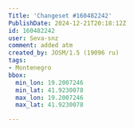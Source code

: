 ```yaml
---
Title: 'Changeset #160482242'
PublishDate: 2024-12-21T20:18:12Z
id: 160482242
user: Seva-snz
comment: added atm
created_by: JOSM/1.5 (19096 ru)
tags:
- Montenegro
bbox:
  min_lon: 19.2007246
  min_lat: 41.9230078
  max_lon: 19.2007246
  max_lat: 41.9230078

---
```

